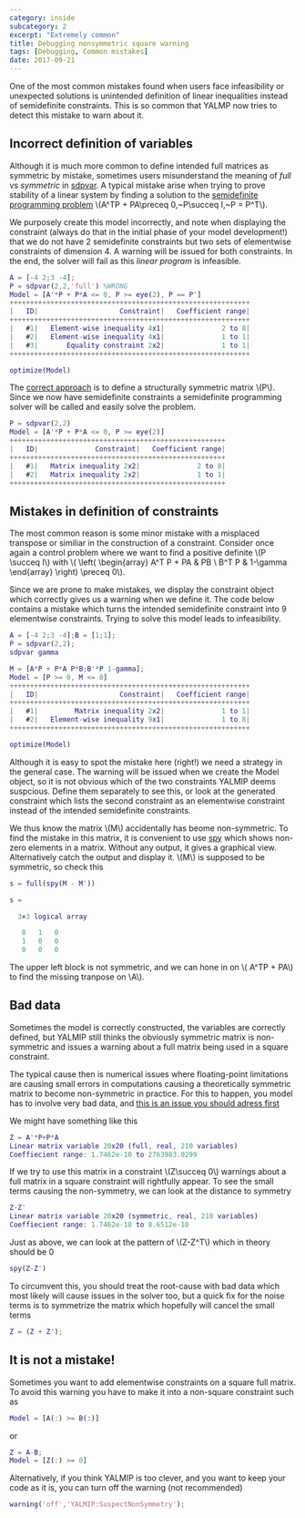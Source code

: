```yaml
---
category: inside
subcategory: 2
excerpt: "Extremely common"
title: Debugging nonsymmetric square warning
tags: [Debugging, Common mistakes]
date: 2017-09-21
---
```


One of the most common mistakes found when users face infeasibility or unexpected solutions is unintended definition of linear inequalities instead of semidefinite constraints. This is so common that YALMP now tries to detect this mistake to warn about it.

## Incorrect definition of variables

Although it is much more common to define intended full matrices as symmetric by mistake, sometimes users misunderstand the meaning of *full* vs *symmetric* in [sdpvar](/command/sdpvar). A typical mistake arise when trying to prove stability of a linear system by finding a solution to the [semidefinite programming problem](/tutorial/semidefiniteprogramming) \\(A^TP + PA\preceq 0,~P\\succeq I,~P = P^T\\).

We purposely create this model incorrectly, and note when displaying the constraint (always do that in the initial phase of your model development!) that we do not have 2 semidefinite constraints but two sets of elementwise constraints of dimension 4. A warning will be issued for both constraints. In the end, the solver will fail as this *linear program* is infeasible.

````matlab
A = [-4 2;3 -4];
P = sdpvar(2,2,'full') %WRONG
Model = [A'*P + P*A <= 0, P >= eye(2), P == P']
+++++++++++++++++++++++++++++++++++++++++++++++++++++++++++
|   ID|                    Constraint|   Coefficient range|
+++++++++++++++++++++++++++++++++++++++++++++++++++++++++++
|   #1|   Element-wise inequality 4x1|              2 to 8|
|   #2|   Element-wise inequality 4x1|              1 to 1|
|   #3|       Equality constraint 2x2|              1 to 1|
+++++++++++++++++++++++++++++++++++++++++++++++++++++++++++

optimize(Model)
````

The [correct approach](/tutorial/basics) is to define a structurally symmetric matrix \\(P\\). Since we now have semidefinite constraints a semidefinite programming solver will be called and easily solve the problem.

````matlab
P = sdpvar(2,2)
Model = [A'*P + P*A <= 0, P >= eye(2)]
+++++++++++++++++++++++++++++++++++++++++++++++++++++
|   ID|              Constraint|   Coefficient range|
+++++++++++++++++++++++++++++++++++++++++++++++++++++
|   #1|   Matrix inequality 2x2|              2 to 8|
|   #2|   Matrix inequality 2x2|              1 to 1|
+++++++++++++++++++++++++++++++++++++++++++++++++++++
````

## Mistakes in definition of constraints

The most common reason is some minor mistake with a misplaced transpose or similiar in the construction of a constraint. Consider once again a control problem where we want to find a positive definite \\(P \succeq I\\) with \\( \left( \begin{array} A^T P + PA & PB \\ B^T P & 1-\gamma \end{array} \right) \preceq 0\\).

Since we are prone to make mistakes, we display the constraint object which correctly gives us a warning when we define it. The code below contains a mistake which turns the intended semidefinite constraint into 9 elementwise constraints. Trying to solve this model leads to infeasibility.

````matlab
A = [-4 2;3 -4];B = [1;1];
P = sdpvar(2,2);
sdpvar gamma

M = [A*P + P*A P*B;B'*P 1-gamma];
Model = [P >= 0, M <= 0]
+++++++++++++++++++++++++++++++++++++++++++++++++++++++++++
|   ID|                    Constraint|   Coefficient range|
+++++++++++++++++++++++++++++++++++++++++++++++++++++++++++
|   #1|         Matrix inequality 2x2|              1 to 1|
|   #2|   Element-wise inequality 9x1|              1 to 8|
+++++++++++++++++++++++++++++++++++++++++++++++++++++++++++

optimize(Model)
````

Although it is easy to spot the mistake here (right!) we need a strategy in the general case. The warning will be issued when we create the Model object, so it is not obvious which of the two constraints YALMIP deems suspcious. Define them separately to see this, or look at the generated constraint which lists the second constraint as an elementwise constraint instead of the intended semidefinite constraints. 

We thus know the matrix \\(M\\) accidentally has beome non-symmetric. To find the mistake in this matrix, it is convenient to use [spy](/command/spy) which shows non-zero elements in a matrix. Without any output, it gives a graphical view. Alternatively catch the output and display it. \\(M\\) is supposed to be symmetric, so check this

````matlab
s = full(spy(M - M'))

s =

  3×3 logical array

   0   1   0
   1   0   0
   0   0   0

````

The upper left block is not symmetric, and we can hone in on \\( A^TP + PA\\) to find the missing tranpose on \\A\\).


## Bad data

Sometimes the model is correctly constructed, the variables are correctly defined, but YALMIP still thinks the obviously symmetric matrix is non-symmetric and issues a warning about a full matrix being used in a square constraint.

The typical cause then is numerical issues where floating-point limitations are causing small errors in computations causing a theoretically symmetric matrix to become non-symmetric in practice. For this to happen, you model has to involve very bad data, and [this is an issue you should adress first](/inside/debuggingnumerics)

We might have something like this

````matlab
Z = A'*P+P*A
Linear matrix variable 20x20 (full, real, 210 variables)
Coeffiecient range: 1.7462e-10 to 2763983.0299
````

If we try to use this matrix in a constraint \\(Z\succeq 0\\) warnings about a full matrix in a square constraint will rightfully appear. To see the small terms causing the non-symmetry, we can look at the distance to symmetry

````matlab
Z-Z'
Linear matrix variable 20x20 (symmetric, real, 210 variables)
Coeffiecient range: 1.7462e-10 to 8.6512e-10
````

Just as above, we can look at the pattern of \\(Z-Z^T\\) which in theory should be 0

````matlab
spy(Z-Z')
````

To circumvent this, you should treat the root-cause with bad data which most likely will cause issues in the solver too, but a quick fix for the noise terms is to symmetrize the matrix which hopefully will cancel the small terms

````matlab
Z = (Z + Z');
````

## It is not a mistake!

Sometimes you want to add elementwise constraints on a square full matrix. To avoid this warning you have to make it into a non-square constraint such as

````matlab
Model = [A(:) >= B(:)]
````

or 

````matlab
Z = A-B;
Model = [Z(:) >= 0]
````

Alternatively, if you think YALMIP is too clever, and you want to keep your code as it is, you can turn off the warning (not recommended)

````matlab
warning('off','YALMIP:SuspectNonSymmetry');
````
